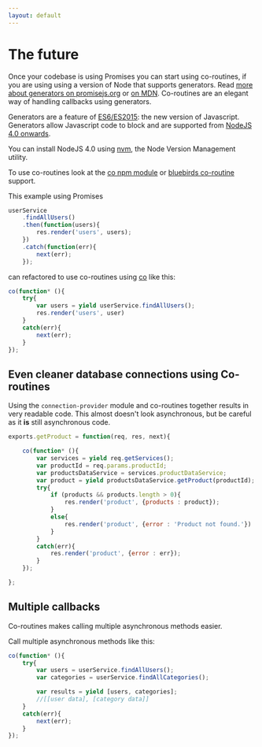 ```yaml
---
layout: default
---
```


# The future

Once your codebase is using Promises you can start using co-routines, if you are using using a version of Node that supports generators. Read [more about generators on promisejs.org](https://www.promisejs.org/generators/) or [on MDN](https://developer.mozilla.org/en-US/docs/Web/JavaScript/Guide/Iterators_and_Generators#Generators). Co-routines are an elegant way of handling callbacks using generators.

Generators are a feature of [ES6/ES2015](https://babeljs.io/docs/learn-es2015/): the new version of Javascript. Generators allow Javascript code to block and are supported from [NodeJS 4.0 onwards](http://node.green).

You can install NodeJS 4.0 using [nvm](https://github.com/creationix/nvm), the Node Version Management utility.

To use co-routines look at the [co npm module](https://www.npmjs.com/package/co) or [bluebirds co-routine](http://bluebirdjs.com/docs/api/promise.coroutine.html) support.

This example using Promises

```javascript
userService
    .findAllUsers()
    .then(function(users){
        res.render('users', users);
    })
    .catch(function(err){
        next(err);
    });
```

can refactored to use co-routines using [co](https://www.npmjs.com/package/co) like this:

```javascript
co(function* (){
    try{
        var users = yield userService.findAllUsers();
        res.render('users', user)
    }
    catch(err){
        next(err);
    }
});
```

## Even cleaner database connections using Co-routines

Using the `connection-provider` module and co-routines together results in very readable code. This almost doesn't look asynchronous, but be careful as it **is** still asynchronous code.

```javascript
exports.getProduct = function(req, res, next){

    co(function* (){
        var services = yield req.getServices();
        var productId = req.params.productId;
        var productsDataService = services.productDataService;
        var product = yield productsDataService.getProduct(productId);
        try{
            if (products && products.length > 0){
                res.render('product', {products : product});
            }
            else{
                res.render('product', {error : 'Product not found.'})
            }
        }
        catch(err){
            res.render('product', {error : err});
        }
    });

};
```

## Multiple callbacks

Co-routines makes calling multiple asynchronous methods easier.

Call multiple asynchronous methods like this:

```javascript
co(function* (){
    try{
        var users = userService.findAllUsers();
        var categories = userService.findAllCategories();

        var results = yield [users, categories];
        //[[user data], [category data]]
    }
    catch(err){
        next(err);
    }
});
```
